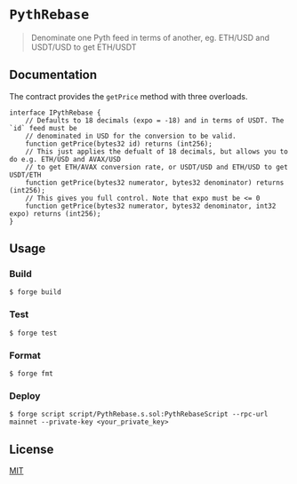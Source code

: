 # `PythRebase`

> Denominate one Pyth feed in terms of another, eg. ETH/USD and USDT/USD to get ETH/USDT

## Documentation

The contract provides the `getPrice` method with three overloads.

```solidity
interface IPythRebase {
    // Defaults to 18 decimals (expo = -18) and in terms of USDT. The `id` feed must be
    // denominated in USD for the conversion to be valid.
    function getPrice(bytes32 id) returns (int256);
    // This just applies the defualt of 18 decimals, but allows you to do e.g. ETH/USD and AVAX/USD
    // to get ETH/AVAX conversion rate, or USDT/USD and ETH/USD to get USDT/ETH
    function getPrice(bytes32 numerator, bytes32 denominator) returns (int256);
    // This gives you full control. Note that expo must be <= 0
    function getPrice(bytes32 numerator, bytes32 denominator, int32 expo) returns (int256);
}
```

## Usage

### Build

```shell
$ forge build
```

### Test

```shell
$ forge test
```

### Format

```shell
$ forge fmt
```

### Deploy

```shell
$ forge script script/PythRebase.s.sol:PythRebaseScript --rpc-url mainnet --private-key <your_private_key>
```

## License

[MIT](LICENSE)
